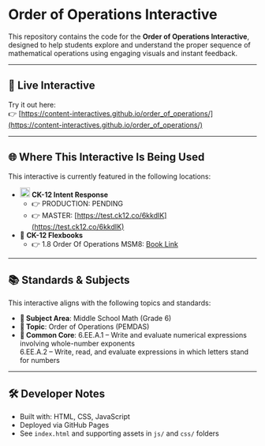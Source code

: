 # Order of Operations Interactive

This repository contains the code for the **Order of Operations Interactive**, designed to help students explore and understand the proper sequence of mathematical operations using engaging visuals and instant feedback.

---

## 🔗 Live Interactive

Try it out here:  
👉 [https://content-interactives.github.io/order_of_operations/](https://content-interactives.github.io/order_of_operations/)

---

## 🌐 Where This Interactive Is Being Used

This interactive is currently featured in the following locations:

- <img width="20" height="20" alt="image" src="https://github.com/user-attachments/assets/5d12571f-8e12-4441-98ab-c0bc94069a96" /> **CK-12 Intent Response**  
  - 👉 PRODUCTION: PENDING  
  - 👉 MASTER: [https://test.ck12.co/6kkdIK](https://test.ck12.co/6kkdIK)
- 📘 **CK-12 Flexbooks**
  - 👉 1.8 Order Of Operations MSM8: [Book Link](https://www.ck12.org/na/order-of-operations-416-26087013/lesson/user:563a779f8eda/Order-of-Operations/?t=1752519851330)

---

## 📚 Standards & Subjects

This interactive aligns with the following topics and standards:

- **📂 Subject Area**: Middle School Math (Grade 6)
- **🧮 Topic**: Order of Operations (PEMDAS)
- **📏 Common Core**: 6.EE.A.1 – Write and evaluate numerical expressions involving whole-number exponents  
  6.EE.A.2 – Write, read, and evaluate expressions in which letters stand for numbers

---

## 🛠️ Developer Notes

- Built with: HTML, CSS, JavaScript
- Deployed via GitHub Pages
- See `index.html` and supporting assets in `js/` and `css/` folders
